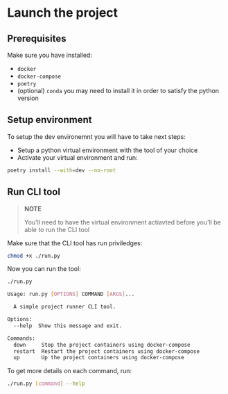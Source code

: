 # Launch the project
## Prerequisites
Make sure you have installed:
 * `docker`
 * `docker-compose`
 * `poetry`
 * (optional) `conda` you may need to install it in order to satisfy the python version

## Setup environment
To setup the dev environemnt you will have to take next steps:
 * Setup a python virtual environment with the tool of your choice
 * Activate your virtual environment and run:
```bash
poetry install --with=dev --no-root
```

## Run CLI tool
> **NOTE**
>
> You'll need to have the virtual environment actiavted before you'll be able to run the CLI tool

Make sure that the CLI tool has run priviledges:
```bash
chmod +x ./run.py
```
Now you can run the tool:
```bash
./run.py

Usage: run.py [OPTIONS] COMMAND [ARGS]...

  A simple project runner CLI tool.

Options:
  --help  Show this message and exit.

Commands:
  down     Stop the project containers using docker-compose
  restart  Restart the project containers using docker-compose
  up       Up the project containers using docker-compose
```
To get more details on each command, run:
```bash
./run.py [command] --help
```
